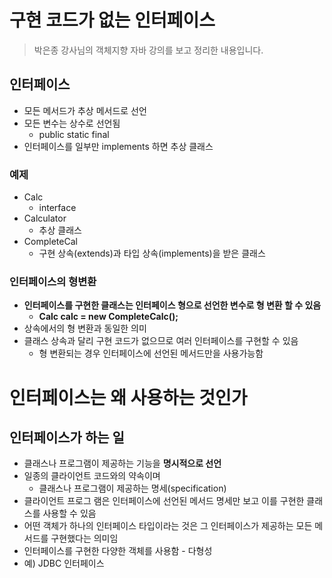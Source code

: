 # 구현 코드가 없는 인터페이스
> 박은종 강사님의 객체지향 자바 강의를 보고 정리한 내용입니다.
## 인터페이스

- 모든 메서드가 추상 메서드로 선언
- 모든 변수는 상수로 선언됨
    - public static final
- 인터페이스를 일부만 implements 하면 추상 클래스

### 예제

- Calc
    - interface
- Calculator
    - 추상 클래스
- CompleteCal
    - 구현 상속(extends)과 타입 상속(implements)을 받은 클래스

### 인터페이스의 형변환
- **인터페이스를 구현한 클래스는 인터페이스 형으로 선언한 변수로 형 변환 할 수 있음**
    - **Calc calc = new CompleteCalc();**
- 상속에서의 형 변환과 동일한 의미
- 클래스 상속과 달리 구현 코드가 없으므로 여러 인터페이스를 구현할 수 있음
    - 형 변환되는 경우 인터페이스에 선언된 메서드만을 사용가능함

# 인터페이스는 왜 사용하는 것인가

## 인터페이스가 하는 일

- 클래스나 프로그램이 제공하는 기능을 **명시적으로 선언**
- 일종의 클라이언트 코드와의 약속이며
    - 클래스나 프로그램이 제공하는 명세(specification)
- 클라이언트 프로그 램은 인터페이스에 선언된 메서드 명세만 보고 이를 구현한 클래스를 사용할 수 있음
- 어떤 객체가 하나의 인터페이스 타입이라는 것은 그 인터페이스가 제공하는 모든 메서드를 구현했다는 의미임
- 인터페이스를 구현한 다양한 객체를 사용함 - 다형성
- 예) JDBC 인터페이스